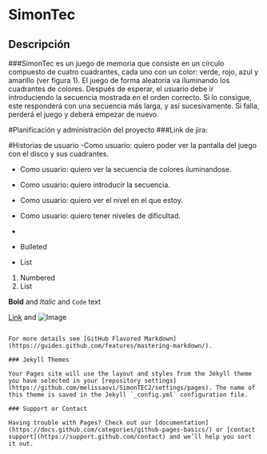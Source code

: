 
# SimonTec
## Descripción
###SimonTec es un juego de memoria que consiste en un círculo compuesto de cuatro cuadrantes, cada
uno con un color: verde, rojo, azul y amarillo (ver figura 1). El juego de forma aleatoria va iluminando los
cuadrantes de colores. Después de esperar, el usuario debe ir introduciendo la secuencia mostrada en el
orden correcto. Si lo consigue, este responderá con una secuencia más larga, y así sucesivamente. Si
falla, perderá el juego y deberá empezar de nuevo.

#Planificación y administración del proyecto
###Link de jira: 

#Historias de usuario
-Como usuario: quiero poder ver la pantalla del juego con el disco y sus cuadrantes.
- Como usuario: quiero ver la secuencia de colores iluminandose.
- Como usuario: quiero introducir la secuencia.
- Como usuario: quiero ver el nivel en el que estoy.
- Como usuario: quiero tener niveles de dificultad.
- 



- Bulleted
- List

1. Numbered
2. List

**Bold** and _Italic_ and `Code` text

[Link](url) and ![Image](src)
```

For more details see [GitHub Flavored Markdown](https://guides.github.com/features/mastering-markdown/).

### Jekyll Themes

Your Pages site will use the layout and styles from the Jekyll theme you have selected in your [repository settings](https://github.com/melissaovi/SimonTEC2/settings/pages). The name of this theme is saved in the Jekyll `_config.yml` configuration file.

### Support or Contact

Having trouble with Pages? Check out our [documentation](https://docs.github.com/categories/github-pages-basics/) or [contact support](https://support.github.com/contact) and we’ll help you sort it out.
